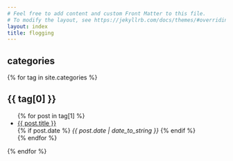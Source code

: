 ```yaml
---
# Feel free to add content and custom Front Matter to this file.
# To modify the layout, see https://jekyllrb.com/docs/themes/#overriding-theme-defaults
layout: index
title: flogging
---
```


## categories

{% for tag in site.categories %}
  <h2>{{ tag[0] }}</h2>
  <ul>
    {% for post in tag[1] %}
      <li>
        <a href="{{ post.url }}">{{ post.title }}</a><br>
        {% if post.date %}
          <span class="page_date">
          <i>{{ post.date | date_to_string }}</i>
          </span>
        {% endif %}
      </li>
    {% endfor %}
  </ul>
{% endfor %}



